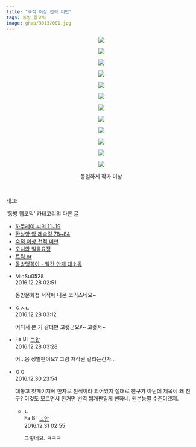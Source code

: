 ```yaml
---
title: "숙적 이상 천적 미만"
tags: 동방_웹코믹
image: ghap/3013/001.jpg
---
```

<div class="article">
<p style="text-align: center; clear: none; float: none;"><img src="{{ site.nasurl }}/ghap/3013/001.jpg"/></p>
<p style="text-align: center; clear: none; float: none;"><img src="{{ site.nasurl }}/ghap/3013/002.jpg"/></p>
<p style="text-align: center; clear: none; float: none;"><img src="{{ site.nasurl }}/ghap/3013/003.jpg"/></p>
<p style="text-align: center; clear: none; float: none;"><img src="{{ site.nasurl }}/ghap/3013/004.jpg"/></p>
<p style="text-align: center; clear: none; float: none;"><img src="{{ site.nasurl }}/ghap/3013/005.jpg"/></p>
<p style="text-align: center; clear: none; float: none;"><img src="{{ site.nasurl }}/ghap/3013/006.jpg"/></p>
<p style="text-align: center; clear: none; float: none;"><img src="{{ site.nasurl }}/ghap/3013/007.jpg"/></p>
<p style="text-align: center; clear: none; float: none;"><img src="{{ site.nasurl }}/ghap/3013/008.jpg"/></p>
<p style="text-align: center; clear: none; float: none;"><img src="{{ site.nasurl }}/ghap/3013/009.jpg"/></p>
<p style="text-align: center; clear: none; float: none;"><img src="{{ site.nasurl }}/ghap/3013/010.jpg"/></p>
<p style="text-align: center; clear: none; float: none;"><img src="{{ site.nasurl }}/ghap/3013/011.jpg"/></p>
<p style="text-align: center; clear: none; float: none;"><img src="{{ site.nasurl }}/ghap/3013/012.jpg"/></p>
<p style="text-align: center; clear: none; float: none;">동일하게 작가 미상</p>
<p><br/></p>
</div><div class="tagTrail">
<p>태그: </p>
<ul>
</ul>
</div><div class="another">
<p>'동방 웹코믹' 카테고리의 다른 글</p>
<ul>
<li><a href="/2016-12-28-ghap_3019">하쿠레이 씨의 11~19</a></li>
<li><a href="/2016-12-28-ghap_3017">환상향 암 레슬링 78~84</a></li>
<li><a href="/2016-12-28-ghap_3013">숙적 이상 천적 미만</a></li>
<li><a href="/2016-12-28-ghap_3012">오니와 얼음요정</a></li>
<li><a href="/2016-12-27-ghap_3002">트릭 or</a></li>
<li><a href="/2016-12-27-ghap_3001">동방맹꽁이 - 빨간 안개 대소동</a></li>
</ul>
</div><div class="cb_module cb_fluid">
<div class="cb_wrt cb_profile">
<div class="comment">
<ul>
<li class="cb_thumb_off" id="comment14878450">
<div class="cb_comment_area">
<div class="cb_info_area">
<div class="cb_section">
<span class="cb_nick_name">MinSu0528</span>
</div>
<div class="cb_section">
<span class="cb_date">2016.12.28 02:51 </span>
</div>
</div>
<div class="cb_dsc_comment">
<p class="cb_dsc">
											동방문화첩 서적에 나온 코믹스네요~
										</p>
</div>
</div></li>
<li class="cb_thumb_off" id="comment14878461">
<div class="cb_comment_area">
<div class="cb_info_area">
<div class="cb_section">
<span class="cb_nick_name">ㅇㅅㄴ</span>
</div>
<div class="cb_section">
<span class="cb_date">2016.12.28 03:12 </span>
</div>
</div>
<div class="cb_dsc_comment">
<p class="cb_dsc">
											어디서 본 거 같더만 고랫군요¥~ 고랫서~
										</p>
</div>
</div></li>
<li class="cb_thumb_off" id="comment14878463">
<div class="cb_comment_area">
<div class="cb_info_area">
<div class="cb_section">
<span class="cb_nick_name"><img alt="Favicon of https://ghaptouhou.tistory.com" height="16" onerror="this.onerror=null;this.parentNode.removeChild(this)" src="https://ghaptouhou.tistory.com/favicon.ico" width="16"/> <img alt="BlogIcon" height="16" onerror="this.parentNode.removeChild(this)" src="https://ghaptouhou.tistory.com/index.gif" width="16"/> <a href="https://ghaptouhou.tistory.com" onclick="return openLinkInNewWindow(this)"> 그압</a><span class="tistoryProfileLayerTrigger" onclick='TistoryProfile.show(event, this, {"title":"\uc800\uae30 \uc774\uac70 \ub098\uc911\uc5d0 \uc218\uc815 \uac00\ub2a5\ud558\ub098\uc694","url":"https:\/\/ghap.tistory.com","nickname":"\uadf8\uc555","items":[]}); return false;'></span></span>
</div>
<div class="cb_section">
<span class="cb_date">2016.12.28 03:28 </span>
</div>
</div>
<div class="cb_dsc_comment">
<p class="cb_dsc">
											어...음 정발판이요? 그럼 저작권 걸리는건가...<br/>
</p>
</div>
</div></li>
<li class="cb_thumb_off" id="comment14880161">
<div class="cb_comment_area">
<div class="cb_info_area">
<div class="cb_section">
<span class="cb_nick_name">ㅇㅇ</span>
</div>
<div class="cb_section">
<span class="cb_date">2016.12.30 23:54 </span>
</div>
</div>
<div class="cb_dsc_comment">
<p class="cb_dsc">
											대놓고 첫페이지에 한자로 천적이라 되어있지 절대로 친구가 아닌데 제목이 왜 친구? 이것도 모르면서 한거면 번역 씹개판일게 뻔하네. 원본능멸 수준이겠지.
										</p>
</div>
<ul>
<li class="cb_thumb_off" id="comment14880212">
<span class="cb_bu_subnode">ㄴ</span>
<div class="cb_comment_area">
<div class="cb_info_area">
<div class="cb_section">
<span class="cb_nick_name"><img alt="Favicon of https://ghaptouhou.tistory.com" height="16" onerror="this.onerror=null;this.parentNode.removeChild(this)" src="https://ghaptouhou.tistory.com/favicon.ico" width="16"/> <img alt="BlogIcon" height="16" onerror="this.parentNode.removeChild(this)" src="https://ghaptouhou.tistory.com/index.gif" width="16"/> <a href="https://ghaptouhou.tistory.com" onclick="return openLinkInNewWindow(this)"> 그압</a><span class="tistoryProfileLayerTrigger" onclick='TistoryProfile.show(event, this, {"title":"\uc800\uae30 \uc774\uac70 \ub098\uc911\uc5d0 \uc218\uc815 \uac00\ub2a5\ud558\ub098\uc694","url":"https:\/\/ghap.tistory.com","nickname":"\uadf8\uc555","items":[]}); return false;'></span></span>
</div>
<div class="cb_section">
<span class="cb_date">2016.12.31 02:55 </span>
</div>
</div>
<div class="cb_dsc_comment">
<p class="cb_dsc">
																그렇네요. ㅋㅋㅋ 
															</p>
</div>
</div>
</li>
</ul>
</div></li>
</ul>
</div>
</div><!-- commentList close -->
</div>